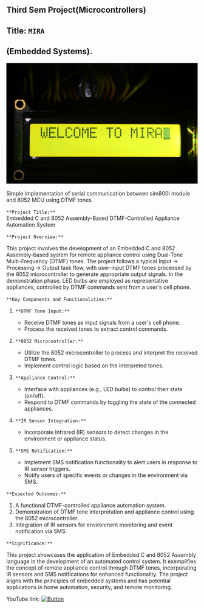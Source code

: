 ## Third Sem Project(Microcontrollers)
## Title: `MIRA`
## (Embedded Systems).

![Preview](https://raw.githubusercontent.com/iceman404/MIRA/main/Preview%20Images/mira0.JPG)
 
Simple implementation of serial communication between sim800l module 
and 8052 MCU using DTMF tones.

`**Project Title:**`  
Embedded C and 8052 Assembly-Based DTMF-Controlled Appliance Automation System

`**Project Overview:**`

This project involves the development of an Embedded C and 8052 Assembly-based system for remote appliance control using Dual-Tone Multi-Frequency (DTMF) tones. The project follows a typical Input → Processing → Output task flow, with user-input DTMF tones processed by the 8052 microcontroller to generate appropriate output signals. In the demonstration phase, LED bulbs are employed as representative appliances, controlled by DTMF commands sent from a user's cell phone.

`**Key Components and Functionalities:**`

1. `**DTMF Tone Input:**`
   - Receive DTMF tones as input signals from a user's cell phone.
   - Process the received tones to extract control commands.

2. `**8052 Microcontroller:**` 
   - Utilize the 8052 microcontroller to process and interpret the received DTMF tones.
   - Implement control logic based on the interpreted tones.

3. `**Appliance Control:**`
   - Interface with appliances (e.g., LED bulbs) to control their state (on/off).
   - Respond to DTMF commands by toggling the state of the connected appliances.

4. `**IR Sensor Integration:**`
   - Incorporate Infrared (IR) sensors to detect changes in the environment or appliance status.

5. `**SMS Notification:**`
   - Implement SMS notification functionality to alert users in response to IR sensor triggers.
   - Notify users of specific events or changes in the environment via SMS.

`**Expected Outcomes:**`

1. A functional DTMF-controlled appliance automation system.
2. Demonstration of DTMF tone interpretation and appliance control using the 8052 microcontroller.
3. Integration of IR sensors for environment monitoring and event notification via SMS.

`**Significance:**`

This project showcases the application of Embedded C and 8052 Assembly language in the development of an automated control system. It exemplifies the concept of remote appliance control through DTMF tones, incorporating IR sensors and SMS notifications for enhanced functionality. The project aligns with the principles of embedded systems and has potential applications in home automation, security, and remote monitoring.

YouTube link: [![Button](https://img.shields.io/badge/MIRA-FC001B)](https://www.youtube.com/watch?v=Ln1M1jYKkDc)
